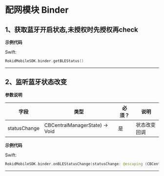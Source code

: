 # 配网模块 Binder
## 1、获取蓝牙开启状态,未授权时先授权再check

**示例代码**

Swift:

```swift
RokidMobileSDK.binder.getBLEStatus()
```

---

## 2、监听蓝牙状态改变

**参数说明**

| 字段    | 类型   | 必须？| 说明 |
| ------ | ----- | ----- | ----- |
| statusChange | CBCentralManagerState) -> Void | 是 | 状态改变回调 |

**示例代码**

Swift:

```swift
RokidMobileSDK.binder.onBLEStatusChange(statusChange: @escaping (CBCentralManagerState) -> Void)
```

---


